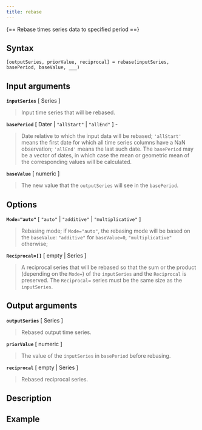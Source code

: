 ```yaml
---
title: rebase
---
```


{== Rebase times series data to specified period ==}


## Syntax

    [outputSeries, priorValue, reciprocal] = rebase(inputSeries, basePeriod, baseValue, ___)


## Input arguments

__`inputSeries`__ [ Series ]
>
>  Input time series that will be rebased.
>

__`basePeriod`__ [ Dater | `"allStart"` | `"allEnd"` ] -
> 
> Date relative to which the input data will be rebased;
> `'allStart'` means the first date for which all time series columns have
> a NaN observation; `'allEnd'` means the last such date. The `basePeriod`
> may be a vector of dates, in which case the mean or geometric mean of the
> corresponding values will be calculated.
> 

__`baseValue`__  [ numeric ]
>
> The new value that the `outputSeries` will see in the `basePeriod`.
>


## Options

__`Mode="auto"`__ [ `"auto"` | `"additive"` | `"multiplicative"` ]
>
> Rebasing mode; if `Mode="auto"`, the rebasing mode will be based on the
> `baseValue`: `"additive"` for `baseValue=0`, `"multiplicative"`
> otherwise;
>

__`Reciprocal=[]`__ [ empty | Series ]
>
> A reciprocal series that will be rebased so that the sum or the product
> (depending on the `Mode=`) of the `inputSeries` and the `Reciprocal` is
> preserved. The `Reciprocal=` series must be the same size as the
> `inputSeries`.
>


## Output arguments

__`outputSeries`__ [ Series ]
>
> Rebased output time series.
>

__`priorValue`__ [ numeric ]
>
> The value of the `inputSeries` in `basePeriod` before rebasing.
>

__`reciprocal`__ [ empty | Series ]
>
> Rebased reciprocal series.
>


## Description


## Example


